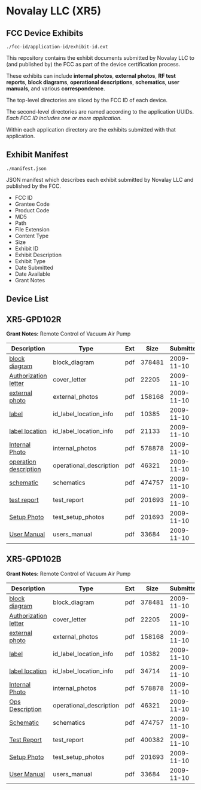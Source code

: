 # Novalay LLC (XR5)
## FCC Device Exhibits

```
./fcc-id/application-id/exhibit-id.ext
```

This repository contains the exhibit documents submitted by Novalay LLC to (and published by) the FCC as part of the device certification process.

These exhibits can include **internal photos**, **external photos**, **RF test reports**, **block diagrams**, **operational descriptions**, **schematics**, **user manuals**, and various **correspondence**.

The top-level directories are sliced by the FCC ID of each device.

The second-level directories are named according to the application UUIDs. *Each FCC ID includes one or more application.*

Within each application directory are the exhibits submitted with that application. 

## Exhibit Manifest

```
./manifest.json
```

JSON manifest which describes each exhibit submitted by Novalay LLC and published by the FCC.

- FCC ID
- Grantee Code
- Product Code
- MD5
- Path
- File Extension
- Content Type
- Size
- Exhibit ID
- Exhibit Description
- Exhibit Type
- Date Submitted
- Date Available
- Grant Notes

## Device List
## XR5-GPD102R
**Grant Notes:** Remote Control of Vacuum Air Pump

| Description | Type | Ext | Size | Submitted | Available |
| ----------- | ---- | --- | ---- | --------- | --------- |
| [block diagram](XR5-GPD102R/168f1c21958adaa378d9e1959d6305bd/1197107.pdf) | block_diagram | pdf | 378481 | 2009-11-10 | 2009-11-10 |
| [Authorization letter](XR5-GPD102R/168f1c21958adaa378d9e1959d6305bd/1197106.pdf) | cover_letter | pdf | 22205 | 2009-11-10 | 2009-11-10 |
| [external photo](XR5-GPD102R/168f1c21958adaa378d9e1959d6305bd/1197108.pdf) | external_photos | pdf | 158168 | 2009-11-10 | 2009-11-10 |
| [label](XR5-GPD102R/168f1c21958adaa378d9e1959d6305bd/1197109.pdf) | id_label_location_info | pdf | 10385 | 2009-11-10 | 2009-11-10 |
| [label location](XR5-GPD102R/168f1c21958adaa378d9e1959d6305bd/1197116.pdf) | id_label_location_info | pdf | 21133 | 2009-11-10 | 2009-11-10 |
| [Internal Photo](XR5-GPD102R/168f1c21958adaa378d9e1959d6305bd/1197110.pdf) | internal_photos | pdf | 578878 | 2009-11-10 | 2009-11-10 |
| [operation description](XR5-GPD102R/168f1c21958adaa378d9e1959d6305bd/1197111.pdf) | operational_description | pdf | 46321 | 2009-11-10 | 2009-11-10 |
| [schematic](XR5-GPD102R/168f1c21958adaa378d9e1959d6305bd/1197112.pdf) | schematics | pdf | 474757 | 2009-11-10 | 2009-11-10 |
| [test report](XR5-GPD102R/168f1c21958adaa378d9e1959d6305bd/1197113.pdf) | test_report | pdf | 201693 | 2009-11-10 | 2009-11-10 |
| [Setup Photo](XR5-GPD102R/168f1c21958adaa378d9e1959d6305bd/1197113.pdf) | test_setup_photos | pdf | 201693 | 2009-11-10 | 2009-11-10 |
| [User Manual](XR5-GPD102R/168f1c21958adaa378d9e1959d6305bd/1197115.pdf) | users_manual | pdf | 33684 | 2009-11-10 | 2009-11-10 |
## XR5-GPD102B
**Grant Notes:** Remote Control of Vacuum Air Pump

| Description | Type | Ext | Size | Submitted | Available |
| ----------- | ---- | --- | ---- | --------- | --------- |
| [block diagram](XR5-GPD102B/6c086a0e35b5839de629a9a5b1c1c5ab/1197107.pdf) | block_diagram | pdf | 378481 | 2009-11-10 | 2009-11-10 |
| [Authorization letter](XR5-GPD102B/6c086a0e35b5839de629a9a5b1c1c5ab/1197106.pdf) | cover_letter | pdf | 22205 | 2009-11-10 | 2009-11-10 |
| [external photo](XR5-GPD102B/6c086a0e35b5839de629a9a5b1c1c5ab/1197108.pdf) | external_photos | pdf | 158168 | 2009-11-10 | 2009-11-10 |
| [label](XR5-GPD102B/6c086a0e35b5839de629a9a5b1c1c5ab/1197174.pdf) | id_label_location_info | pdf | 10382 | 2009-11-10 | 2009-11-10 |
| [label location](XR5-GPD102B/6c086a0e35b5839de629a9a5b1c1c5ab/1197175.pdf) | id_label_location_info | pdf | 34714 | 2009-11-10 | 2009-11-10 |
| [Internal Photo](XR5-GPD102B/6c086a0e35b5839de629a9a5b1c1c5ab/1197110.pdf) | internal_photos | pdf | 578878 | 2009-11-10 | 2009-11-10 |
| [Ops Description](XR5-GPD102B/6c086a0e35b5839de629a9a5b1c1c5ab/1197111.pdf) | operational_description | pdf | 46321 | 2009-11-10 | 2009-11-10 |
| [Schematic](XR5-GPD102B/6c086a0e35b5839de629a9a5b1c1c5ab/1197112.pdf) | schematics | pdf | 474757 | 2009-11-10 | 2009-11-10 |
| [Test Report](XR5-GPD102B/6c086a0e35b5839de629a9a5b1c1c5ab/1197180.pdf) | test_report | pdf | 400382 | 2009-11-10 | 2009-11-10 |
| [Setup Photo](XR5-GPD102B/6c086a0e35b5839de629a9a5b1c1c5ab/1197113.pdf) | test_setup_photos | pdf | 201693 | 2009-11-10 | 2009-11-10 |
| [User Manual](XR5-GPD102B/6c086a0e35b5839de629a9a5b1c1c5ab/1197115.pdf) | users_manual | pdf | 33684 | 2009-11-10 | 2009-11-10 |
